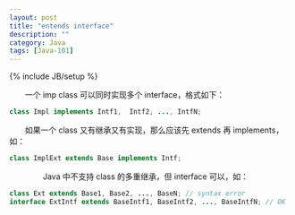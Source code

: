 ```yaml
---
layout: post
title: "entends interface"
description: ""
category: Java
tags: [Java-101]
---
```

{% include JB/setup %}

　　一个 imp class 可以同时实现多个 interface，格式如下：

```java
class Impl implements Intf1,  Intf2, ..., IntfN;
```

　　如果一个 class 又有继承又有实现，那么应该先 extends 再 implements，如：

```java
class ImplExt extends Base implements Intf;  
```
　　
　　Java 中不支持 class 的多重继承，但 interface 可以，如：

```java
class Ext extends Base1, Base2, ..., BaseN; // syntax error  
interface ExtIntf extends BaseIntf1, BaseIntf2, ..., BaseIntfN; // OK 
```
